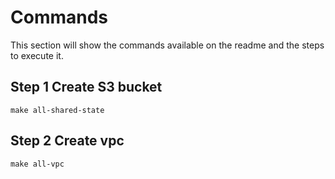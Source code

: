 # Commands
This section will show the commands available on the readme and the steps
to execute it.

## Step 1 Create S3 bucket
```shell
make all-shared-state
```

## Step 2 Create vpc
```shell
make all-vpc
```
